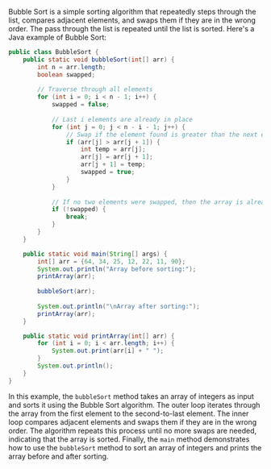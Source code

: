 Bubble Sort is a simple sorting algorithm that repeatedly steps through the list, compares adjacent elements, and swaps them if they are in the wrong order. The pass through the list is repeated until the list is sorted. Here's a Java example of Bubble Sort:

```java
public class BubbleSort {
    public static void bubbleSort(int[] arr) {
        int n = arr.length;
        boolean swapped;
        
        // Traverse through all elements
        for (int i = 0; i < n - 1; i++) {
            swapped = false;
            
            // Last i elements are already in place
            for (int j = 0; j < n - i - 1; j++) {
                // Swap if the element found is greater than the next element
                if (arr[j] > arr[j + 1]) {
                    int temp = arr[j];
                    arr[j] = arr[j + 1];
                    arr[j + 1] = temp;
                    swapped = true;
                }
            }
            
            // If no two elements were swapped, then the array is already sorted
            if (!swapped) {
                break;
            }
        }
    }

    public static void main(String[] args) {
        int[] arr = {64, 34, 25, 12, 22, 11, 90};
        System.out.println("Array before sorting:");
        printArray(arr);
        
        bubbleSort(arr);
        
        System.out.println("\nArray after sorting:");
        printArray(arr);
    }

    public static void printArray(int[] arr) {
        for (int i = 0; i < arr.length; i++) {
            System.out.print(arr[i] + " ");
        }
        System.out.println();
    }
}
```

In this example, the `bubbleSort` method takes an array of integers as input and sorts it using the Bubble Sort algorithm. The outer loop iterates through the array from the first element to the second-to-last element. The inner loop compares adjacent elements and swaps them if they are in the wrong order. The algorithm repeats this process until no more swaps are needed, indicating that the array is sorted. Finally, the `main` method demonstrates how to use the `bubbleSort` method to sort an array of integers and prints the array before and after sorting.